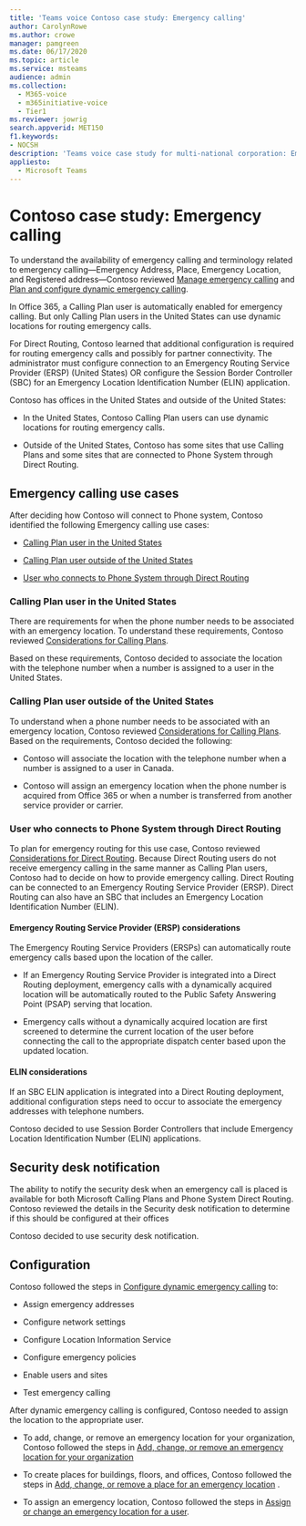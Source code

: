 ```yaml
---
title: 'Teams voice Contoso case study: Emergency calling'
author: CarolynRowe
ms.author: crowe
manager: pamgreen
ms.date: 06/17/2020
ms.topic: article
ms.service: msteams
audience: admin
ms.collection: 
  - M365-voice
  - m365initiative-voice
  - Tier1
ms.reviewer: jowrig
search.appverid: MET150
f1.keywords:
- NOCSH
description: 'Teams voice case study for multi-national corporation: Emergency calling'
appliesto: 
  - Microsoft Teams
---
```



# Contoso case study: Emergency calling

To understand the availability of emergency calling and terminology related to emergency calling&mdash;Emergency Address, Place, Emergency Location, and Registered address&mdash;Contoso reviewed [Manage emergency calling](what-are-emergency-locations-addresses-and-call-routing.md) and [Plan and configure dynamic emergency calling](configure-dynamic-emergency-calling.md).

In Office 365, a Calling Plan user is automatically enabled for emergency calling. But only Calling Plan users in the United States can use dynamic locations for routing emergency calls.

For Direct Routing, Contoso learned that additional configuration is required for routing emergency calls and possibly for partner connectivity. The administrator must configure connection to an Emergency Routing Service Provider (ERSP) (United States) OR configure the Session Border Controller (SBC) for an Emergency Location Identification Number (ELIN) application.

Contoso has offices in the United States and outside of the United States:

- In the United States, Contoso Calling Plan users can use dynamic locations for routing emergency calls.

- Outside of the United States, Contoso has some sites that use Calling Plans and some sites that are connected to Phone System through Direct Routing.

## Emergency calling use cases

After deciding how Contoso will connect to Phone system, Contoso identified the following Emergency calling use cases:

- [Calling Plan user in the United States](#calling-plan-user-in-the-united-states)

- [Calling Plan user outside of the United States](#calling-plan-user-outside-of-the-united-states)

- [User who connects to Phone System through Direct Routing](#user-who-connects-to-phone-system-through-direct-routing )

### Calling Plan user in the United States  

There are requirements for when the phone number needs to be associated with an emergency location. To understand these requirements, Contoso reviewed [Considerations for Calling Plans](considerations-calling-plan.md).

Based on these requirements, Contoso decided to associate the location with the telephone number when a number is assigned to a user in the United States.

### Calling Plan user outside of the United States

To understand when a phone number needs to be associated with an emergency location, Contoso reviewed [Considerations for Calling Plans](considerations-calling-plan.md). Based on the requirements, Contoso decided the following:

- Contoso will associate the location with the telephone number when a number is assigned to a user in Canada.

- Contoso will assign an emergency location when the phone number is acquired from Office 365 or when a number is transferred from another service provider or carrier.

### User who connects to Phone System through Direct Routing

To plan for emergency routing for this use case, Contoso reviewed [Considerations for Direct Routing](considerations-direct-routing.md). Because Direct Routing users do not receive emergency calling in the same manner as Calling Plan users, Contoso had to decide on how to provide emergency calling. Direct Routing can be connected to an Emergency Routing Service Provider (ERSP). Direct Routing can also have an SBC that includes an Emergency Location Identification Number (ELIN).

#### Emergency Routing Service Provider (ERSP) considerations

The Emergency Routing Service Providers (ERSPs) can automatically route emergency calls based upon the location of the caller.  

- If an Emergency Routing Service Provider is integrated into a Direct Routing deployment, emergency calls with a dynamically acquired location will be automatically routed to the Public Safety Answering Point (PSAP) serving that location.

- Emergency calls without a dynamically acquired location are first screened to determine the current location of the user before connecting the call to the appropriate dispatch center based upon the updated location.

#### ELIN considerations

If an SBC ELIN application is integrated into a Direct Routing deployment, additional configuration steps need to occur to associate the emergency addresses with telephone numbers.  

Contoso decided to use Session Border Controllers that include Emergency Location Identification Number (ELIN) applications.  

## Security desk notification

The ability to notify the security desk when an emergency call is placed is available for both Microsoft Calling Plans and Phone System Direct Routing. Contoso reviewed the details in the Security desk notification to determine if this should be configured at their offices  

Contoso decided to use security desk notification.

## Configuration

Contoso followed the steps in [Configure dynamic emergency calling](configure-dynamic-emergency-calling.md) to:

- Assign emergency addresses

- Configure network settings

- Configure Location Information Service

- Configure emergency policies

- Enable users and sites

- Test emergency calling

After dynamic emergency calling is configured, Contoso needed to assign the location to the appropriate user.  

- To add, change, or remove an emergency location for your organization, Contoso followed the steps in [Add, change, or remove an emergency location for your organization](add-change-remove-emergency-location-organization.md)

- To create places for buildings, floors, and offices, Contoso followed the steps in [Add, change, or remove a place for an emergency location](add-change-remove-emergency-place-organization.md) .

- To assign an emergency location, Contoso followed the steps in [Assign or change an emergency location for a user](assign-change-emergency-location-user.md).
